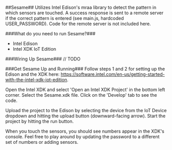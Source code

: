 ##Sesame##
Utilizes Intel Edison's mraa library to detect the pattern in which sensors are touched. A success response is sent to a remote server if the correct pattern is entered (see main.js, hardcoded USER_PASSWORD). Code for the remote server is not included here.

###What do you need to run Sesame?###
 * Intel Edison
 * Intel XDK IoT Edition

###Wiring Up Sesame###
// TODO

###Get Sesame Up and Running###
Follow steps 1 and 2 for setting up the Edison and the XDK here: https://software.intel.com/en-us/getting-started-with-the-intel-xdk-iot-edition.

Open the Intel XDK and select 'Open an Intel XDK Project' in the bottom left corner. Select the Sesame.xdk file. Click on the 'Develop' tab to see the code.

Upload the project to the Edison by selecting the device from the IoT Device dropdown and hitting the upload button (downward-facing arrow). Start the project by hitting the run button.

When you touch the sensors, you should see numbers appear in the XDK's console. Feel free to play around by updating the password to a different set of numbers or adding sensors.
